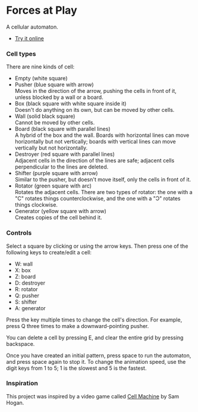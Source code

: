 # Forces at Play
A cellular automaton.

* [Try it online](https://owenbechtel.com/games/forces-at-play)

### Cell types
There are nine kinds of cell:

* Empty (white square)
* Pusher (blue square with arrow)\
  Moves in the direction of the arrow, pushing the cells in
  front of it, unless blocked by a wall or a board.
* Box (black square with white square inside it)\
  Doesn't do anything on its own, but can be moved by other
  cells.
* Wall (solid black square)\
  Cannot be moved by other cells.
* Board (black square with parallel lines)\
  A hybrid of the box and the wall. Boards with horizontal lines
  can move horizontally but not vertically; boards with vertical
  lines can move vertically but not horizontally.
* Destroyer (red square with parallel lines)\
  Adjacent cells in the direction of the lines are safe; adjacent
  cells perpendicular to the lines are deleted.
* Shifter (purple square with arrow)\
  Similar to the pusher, but doesn't move itself, only the 
  cells in front of it.
* Rotator (green square with arc)\
  Rotates the adjacent cells. There are two types of rotator:
  the one with a "C" rotates things counterclockwise, and the
  one with a "Ɔ" rotates things clockwise.
* Generator (yellow square with arrow)\
  Creates copies of the cell behind it.

### Controls
Select a square by clicking or using the arrow keys. Then
press one of the following keys to create/edit a cell:

* W: wall
* X: box
* Z: board
* D: destroyer
* R: rotator
* Q: pusher
* S: shifter
* A: generator

Press the key multiple times to change the cell's direction. For
example, press Q three times to make a downward-pointing pusher.

You can delete a cell by pressing E, and clear the entire grid
by pressing backspace.

Once you have created an initial pattern, press space
to run the automaton, and press space again to stop it. To change
the animation speed, use the digit keys from 1 to 5; 1 is the
slowest and 5 is the fastest.

### Inspiration
This project was inspired by a video game called [Cell Machine](https://samhogan.itch.io/cell-machine)
by Sam Hogan.
